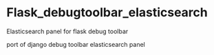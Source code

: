Flask_debugtoolbar_elasticsearch
================================

Elasticsearch panel for flask debug toolbar


port of django debug toolbar elasticsearch panel
